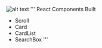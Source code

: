 ![alt text](https://ibb.co/jkfMxo)
'''
React Components Built
  - Scroll
  - Card
  - CardList
  - SearchBox
'''  
